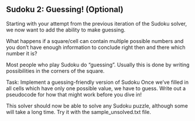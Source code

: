 Sudoku 2: Guessing! (Optional)
-------
Starting with your attempt from the previous iteration of the Sudoku solver, we now want to add the ability to make guessing.

What happens if a square/cell can contain multiple possible numbers and you don’t have enough information to conclude right then and there which number it is?

Most people who play Sudoku do “guessing”. Usually this is done by writing possibilities in the corners of the square.

Task: Implement a guessing-friendly version of Sudoku
Once we’ve filled in all cells which have only one possible value, we have to guess. Write out a pseudocode for how that might work before you dive in!

This solver should now be able to solve any Sudoku puzzle, although some will take a long time. Try it with the sample_unsolved.txt file.
